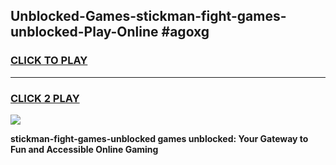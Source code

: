 
## Unblocked-Games-stickman-fight-games-unblocked-Play-Online #agoxg
<h3>
<a href="https://news.freeplayer.one?title=stickman-fight-games-unblocked&ref=3">CLICK TO PLAY</a></h3>
<hr>

<h3>
<a href="https://news.freeplayer.one?title=stickman-fight-games-unblocked&ref=3">CLICK 2 PLAY</a>
  
</h3>

<a href="https://news.freeplayer.one?title=stickman-fight-games-unblocked&ref=3"><img src="https://clearcache.store/games.png"></a>


**stickman-fight-games-unblocked games unblocked: Your Gateway to Fun and Accessible Online Gaming**
